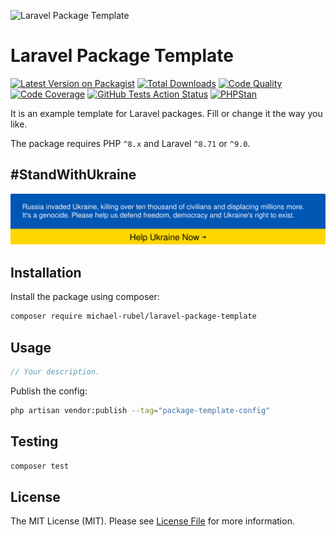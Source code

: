 ![Laravel Package Template](https://user-images.githubusercontent.com/37669560/161713670-e6d795c0-9ddf-4458-9eb5-d596a5b9399c.png)

# Laravel Package Template
[![Latest Version on Packagist](https://img.shields.io/packagist/v/michael-rubel/laravel-package-template.svg?style=flat-square&logo=packagist)](https://packagist.org/packages/michael-rubel/laravel-package-template)
[![Total Downloads](https://img.shields.io/packagist/dt/michael-rubel/laravel-package-template.svg?style=flat-square&logo=packagist)](https://packagist.org/packages/michael-rubel/laravel-package-template)
[![Code Quality](https://img.shields.io/scrutinizer/quality/g/michael-rubel/laravel-package-template.svg?style=flat-square&logo=scrutinizer)](https://scrutinizer-ci.com/g/michael-rubel/laravel-package-template/?branch=main)
[![Code Coverage](https://img.shields.io/scrutinizer/coverage/g/michael-rubel/laravel-package-template.svg?style=flat-square&logo=scrutinizer)](https://scrutinizer-ci.com/g/michael-rubel/laravel-package-template/?branch=main)
[![GitHub Tests Action Status](https://img.shields.io/github/workflow/status/michael-rubel/laravel-package-template/run-tests/main?style=flat-square&label=tests&logo=github)](https://github.com/michael-rubel/laravel-package-template/actions)
[![PHPStan](https://img.shields.io/github/workflow/status/michael-rubel/laravel-package-template/phpstan/main?style=flat-square&label=larastan&logo=laravel)](https://github.com/michael-rubel/laravel-package-template/actions)

It is an example template for Laravel packages. Fill or change it the way you like.

The package requires PHP `^8.x` and Laravel `^8.71` or `^9.0`.

## #StandWithUkraine
[![SWUbanner](https://raw.githubusercontent.com/vshymanskyy/StandWithUkraine/main/banner2-direct.svg)](https://github.com/vshymanskyy/StandWithUkraine/blob/main/docs/README.md)

## Installation
Install the package using composer:
```bash
composer require michael-rubel/laravel-package-template
```

## Usage
```php
// Your description.
```

Publish the config:
```bash
php artisan vendor:publish --tag="package-template-config"
```

## Testing
```bash
composer test
```

## License
The MIT License (MIT). Please see [License File](LICENSE.md) for more information.
